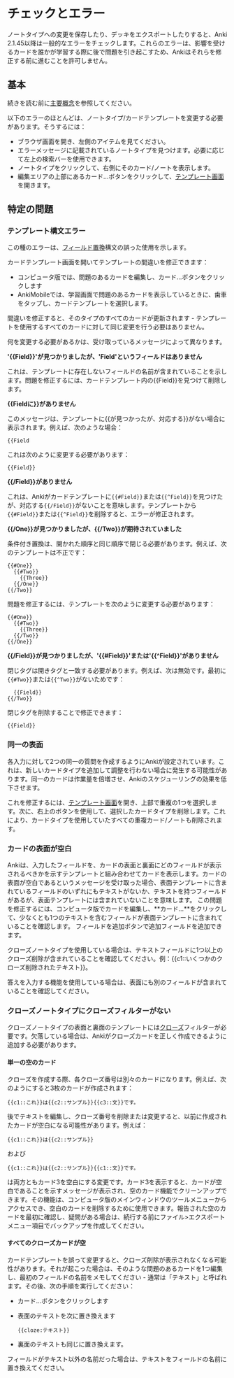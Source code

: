 # チェックとエラー

<!-- toc -->

ノートタイプへの変更を保存したり、デッキをエクスポートしたりすると、Anki 2.1.45以降は一般的なエラーをチェックします。これらのエラーは、影響を受けるカードを誰かが学習する際に後で問題を引き起こすため、Ankiはそれらを修正する前に進むことを許可しません。

## 基本

続きを読む前に[主要概念](../getting-started.md#主要概念)を参照してください。

以下のエラーのほとんどは、ノートタイプ/カードテンプレートを変更する必要があります。そうするには：

- ブラウザ画面を開き、左側のアイテムを見てください。
- エラーメッセージに記載されているノートタイプを見つけます。必要に応じて左上の検索バーを使用できます。
- ノートタイプをクリックして、右側にそのカード/ノートを表示します。
- 編集エリアの上部にあるカード...ボタンをクリックして、[テンプレート画面](./intro.md#テンプレート画面)を開きます。

## 特定の問題

### テンプレート構文エラー

この種のエラーは、[フィールド置換](./fields.md)構文の誤った使用を示します。

カードテンプレート画面を開いてテンプレートの間違いを修正できます：

- コンピュータ版では、問題のあるカードを編集し、カード...ボタンをクリックします
- AnkiMobileでは、学習画面で問題のあるカードを表示しているときに、歯車をタップし、カードテンプレートを選択します。

間違いを修正すると、そのタイプのすべてのカードが更新されます - テンプレートを使用するすべてのカードに対して同じ変更を行う必要はありません。

何を変更する必要があるかは、受け取っているメッセージによって異なります。

**'{{Field}}'が見つかりましたが、'Field'というフィールドはありません**

これは、テンプレートに存在しないフィールドの名前が含まれていることを示します。問題を修正するには、カードテンプレート内の{{Field}}を見つけて削除します。

**{{Fieldに}}がありません**

このメッセージは、テンプレートに{{が見つかったが、対応する}}がない場合に表示されます。例えば、次のような場合：

```
{{Field
```

これは次のように変更する必要があります：

```
{{Field}}
```

**{{/Field}}がありません**

これは、Ankiがカードテンプレートに`{{#Field}}`または`{{^Field}}`を見つけたが、対応する`{{/Field}}`がないことを意味します。テンプレートから`{{#Field}}`または`{{^Field}}`を削除すると、エラーが修正されます。

**{{/One}}が見つかりましたが、{{/Two}}が期待されていました**

条件付き置換は、開かれた順序と同じ順序で閉じる必要があります。例えば、次のテンプレートは不正です：

```
{{#One}}
  {{#Two}}
    {{Three}}
  {{/One}}
{{/Two}}
```

問題を修正するには、テンプレートを次のように変更する必要があります：

```
{{#One}}
  {{#Two}}
    {{Three}}
  {{/Two}}
{{/One}}
```

**{{/Field}}が見つかりましたが、'{{#Field}}'または'{{^Field}}'がありません**

閉じタグは開きタグと一致する必要があります。例えば、次は無効です。最初に`{{#Two}}`または`{{^Two}}`がないためです：

```
  {{Field}}
{{/Two}}
```

閉じタグを削除することで修正できます：

```
{{Field}}
```

### 同一の表面

各入力に対して2つの同一の質問を作成するようにAnkiが設定されています。これは、新しいカードタイプを追加して調整を行わない場合に発生する可能性があります。同一のカードは作業量を倍増させ、Ankiのスケジューリングの効果を低下させます。

これを修正するには、[テンプレート画面](./intro.md#テンプレート画面)を開き、上部で重複の1つを選択します。次に、右上のボタンを使用して、選択したカードタイプを削除します。これにより、カードタイプを使用していたすべての重複カード/ノートも削除されます。

### カードの表面が空白

<div id="no-field-replacement-on-front-side" />

Ankiは、入力したフィールドを、カードの表面と裏面にどのフィールドが表示されるべきかを示すテンプレートと組み合わせてカードを表示します。カードの表面が空白であるというメッセージを受け取った場合、表面テンプレートに含まれているフィールドのいずれにもテキストがないか、テキストを持つフィールドがあるが、表面テンプレートには含まれていないことを意味します。
この問題を修正するには、コンピュータ版でカードを編集し、**カード...**をクリックして、少なくとも1つのテキストを含むフィールドが表面テンプレートに含まれていることを確認します。
フィールドを追加ボタンで追加フィールドを追加できます。

クローズノートタイプを使用している場合は、テキストフィールドに1つ以上のクローズ削除が含まれていることを確認してください。例：{{c1::いくつかのクローズ削除されたテキスト}}。

答えを入力する機能を使用している場合は、表面にも別のフィールドが含まれていることを確認してください。

### クローズノートタイプにクローズフィルターがない
<div id="no-cloze-filter-on-cloze-notetype" />

クローズノートタイプの表面と裏面のテンプレートには[クローズ](../editing.md#クローズ削除)フィルターが必要です。欠落している場合は、Ankiがクローズカードを正しく作成できるように追加する必要があります。

#### 単一の空のカード

クローズを作成する際、各クローズ番号は別々のカードになります。例えば、次のようにすると3枚のカードが作成されます：

```
{{c1::これ}}は{{c2::サンプル}}{{c3::文}}です。
```

後でテキストを編集し、クローズ番号を削除または変更すると、以前に作成されたカードが空白になる可能性があります。例えば：

```
{{c1::これ}}は{{c2::サンプル}}
```

および

```
{{c1::これ}}は{{c2::サンプル}}{{c1::文}}です。
```

は両方ともカード3を空白にする変更です。カード3を表示すると、カードが空白であることを示すメッセージが表示され、空のカード機能でクリーンアップできます。その機能は、コンピュータ版のメインウィンドウのツールメニューからアクセスでき、空白のカードを削除するために使用できます。報告された空のカードを最初に確認し、疑問がある場合は、続行する前にファイル>エクスポートメニュー項目でバックアップを作成してください。

#### すべてのクローズカードが空

カードテンプレートを誤って変更すると、クローズ削除が表示されなくなる可能性があります。それが起こった場合は、そのような問題のあるカードを1つ編集し、最初のフィールドの名前をメモしてください - 通常は「テキスト」と呼ばれます。その後、次の手順を実行してください：

- カード...ボタンをクリックします
- 表面のテキストを次に置き換えます

  ```
  {{cloze:テキスト}}
  ```

- 裏面のテキストも同じに置き換えます。

フィールドがテキスト以外の名前だった場合は、テキストをフィールドの名前に置き換えてください。